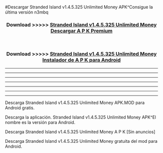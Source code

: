 #Descargar Stranded Island v1.4.5.325 Unlimited Money  APK^Consigue la última versión n3mbq



<div align="center">
<h3>Download >>>>> <a href="https://es-sites.web.app/?es= Stranded Island v1.4.5.325 Unlimited Money ">Stranded Island v1.4.5.325 Unlimited Money  Descargar A P K Premium</a></h3><br>

<h3>Download >>>>> <a href="https://es-sites.web.app/?es= Stranded Island v1.4.5.325 Unlimited Money ">Stranded Island v1.4.5.325 Unlimited Money  Instalador de A P K para Android</a></h3>
</div>


----------------------------------------------------------

----------------------------------------------------------

----------------------------------------------------------

----------------------------------------------------------

----------------------------------------------------------

----------------------------------------------------------

----------------------------------------------------------

Descarga Stranded Island v1.4.5.325 Unlimited Money  APK.MOD para Android gratis.

Descarga la aplicación. Stranded Island v1.4.5.325 Unlimited Money  APK^El nombre es la versión para Android.

Descarga Stranded Island v1.4.5.325 Unlimited Money  A P K [Sin anuncios]

Descarga Stranded Island v1.4.5.325 Unlimited Money  gratuita del mod para Android.


